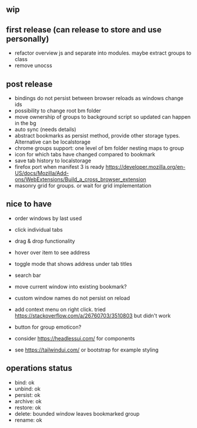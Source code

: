 ## wip

## first release (can release to store and use personally)
- refactor overview js and separate into modules. maybe extract groups to class
- remove unocss

## post release
- bindings do not persist between browser reloads as windows change ids
- possibility to change root bm folder
- move ownership of groups to background script so updated can happen in the bg
- auto sync (needs details)
- abstract bookmarks as persist method, provide other storage types. Alternative can be localstorage
- chrome groups support: one level of bm folder nesting maps to group
- icon for which tabs have changed compared to bookmark
- save tab history to localstorage
- firefox port when manifest 3 is ready https://developer.mozilla.org/en-US/docs/Mozilla/Add-ons/WebExtensions/Build_a_cross_browser_extension
- masonry grid for groups. or wait for grid implementation

## nice to have
- order windows by last used
- click individual tabs
- drag & drop functionality
- hover over item to see address
- toggle mode that shows address under tab titles
- search bar
- move current window into existing bookmark?
- custom window names do not persist on reload
- add context menu on right click. tried https://stackoverflow.com/a/26760703/3510803 but didn't work 
- button for group emoticon?
  
- consider https://headlessui.com/ for components
- see https://tailwindui.com/ or bootstrap for example styling


## operations status
- bind: ok
- unbind: ok
- persist: ok
- archive: ok
- restore: ok
- delete: bounded window leaves bookmarked group
- rename: ok